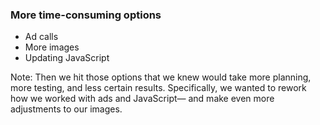 ### More time-consuming options

* Ad calls <!-- .element: class="fragment" -->
* More images<!-- .element: class="fragment" -->
* Updating JavaScript <!-- .element: class="fragment" -->

Note: Then we hit those options that we knew would take more planning, more testing, and less certain results. Specifically, we wanted to rework how we worked with ads and JavaScript— and make even more adjustments to our images.
